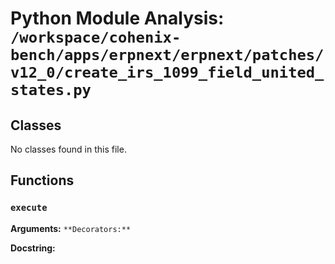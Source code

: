 # Python Module Analysis: `/workspace/cohenix-bench/apps/erpnext/erpnext/patches/v12_0/create_irs_1099_field_united_states.py`

## Classes

No classes found in this file.


## Functions

### `execute`
**Arguments:** ``
**Decorators:** ``

**Docstring:**
```

```

